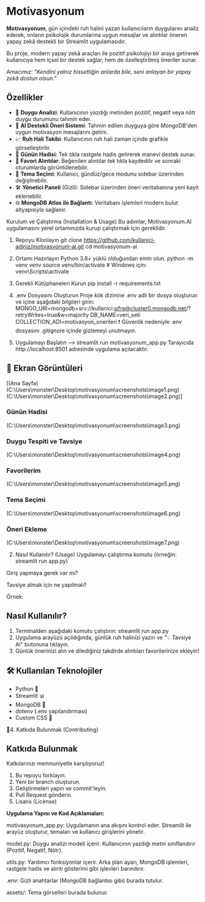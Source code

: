 #  Motivasyonum

**Motivasyonum**, gün içindeki ruh halini yazan kullanıcıların duygularını analiz ederek, onların psikolojik durumlarına uygun mesajlar ve alıntılar öneren yapay zekâ destekli bir Streamlit uygulamasıdır.

Bu proje, modern yapay zekâ araçları ile pozitif psikolojiyi bir araya getirerek kullanıcıya hem içsel bir destek sağlar, hem de özelleştirilmiş öneriler sunar. 

Amacımız: _“Kendini yalnız hissettiğin anlarda bile, seni anlayan bir yapay zekâ dostun olsun.”_


## Özellikler

- 🧠 **Duygu Analizi**: Kullanıcının yazdığı metinden pozitif, negatif veya nötr duygu durumunu tahmin eder.
- 💬 **AI Destekli Öneri Sistemi**: Tahmin edilen duyguya göre MongoDB'den uygun motivasyon mesajlarını getirir.
- 📈 **Ruh Hali Takibi**: Kullanıcının ruh hali zaman içinde grafikle görselleştirilir.
- 📖 **Günün Hadisi**: Tek tıkla rastgele hadis getirerek manevi destek sunar.
- 💖 **Favori Alıntılar**: Beğenilen alıntılar tek tıkla kaydedilir ve sonraki oturumlarda görüntülenebilir.
- 🎨 **Tema Seçimi**: Kullanıcı, gündüz/gece modunu sidebar üzerinden değiştirebilir.
- 🛠️ **Yönetici Paneli** (Gizli): Sidebar üzerinden öneri veritabanına yeni kayıt eklenebilir.
- 🌐 **MongoDB Atlas ile Bağlantı**: Veritabanı işlemleri modern bulut altyapısıyla sağlanır.



Kurulum ve Çalıştırma (Installation & Usage)
Bu adımlar, Motivasyonum.AI uygulamasını yerel ortamınızda kurup çalıştırmak için gereklidir.

1. Repoyu Klonlayın
git clone https://github.com/kullanici-adiniz/motivasyonum-ai.git
cd motivasyonum-ai
2. Ortamı Hazırlayın
Python 3.8+ yüklü olduğundan emin olun.
python -m venv venv
source venv/bin/activate  # Windows için: venv\Scripts\activate
3. Gerekli Kütüphaneleri Kurun
pip install -r requirements.txt
4. .env Dosyasını Oluşturun
Proje kök dizinine .env adlı bir dosya oluşturun ve içine aşağıdaki bilgileri girin:
MONGO_URI=mongodb+srv://kullanici:sifre@cluster0.mongodb.net/?retryWrites=true&w=majority
DB_NAME=veri_seti
COLLECTION_ADI=motivasyon_onerileri
❗️ Güvenlik nedeniyle .env dosyasını .gitignore içinde gizlemeyi unutmayın.

5. Uygulamayı Başlatın
--> streamlit run motivasyonum_app.py
Tarayıcıda http://localhost:8501 adresinde uygulama açılacaktır.



## 📸 Ekran Görüntüleri

[(Ana Sayfa)(C:\Users\monster\Desktop\motivasyonum\screenshots\image1.png) (C:\Users\monster\Desktop\motivasyonum\screenshots\image2.png)]

### Günün Hadisi
(C:\Users\monster\Desktop\motivasyonum\screenshots\image3.png)

### Duygu Tespiti ve Tavsiye
(C:\Users\monster\Desktop\motivasyonum\screenshots\image4.png)

### Favorilerim
(C:\Users\monster\Desktop\motivasyonum\screenshots\image5.png)

### Tema Seçimi
(C:\Users\monster\Desktop\motivasyonum\screenshots\image6.png)

### Öneri Ekleme
(C:\Users\monster\Desktop\motivasyonum\screenshots\image7.png)


2. Nasıl Kullanılır? (Usage)
Uygulamayı çalıştırma komutu (örneğin: streamlit run app.py)

Giriş yapmaya gerek var mı?

Tavsiye almak için ne yapılmalı?

Örnek:
##  Nasıl Kullanılır?
1. Terminalden aşağıdaki komutu çalıştırın:
streamlit run app.py
2. Uygulama arayüzü açıldığında, günlük ruh halinizi yazın ve "💡 Tavsiye Al" butonuna tıklayın.
3. Günlük önerinizi alın ve dilediğiniz takdirde alıntıları favorilerinize ekleyin!

## 🛠️ Kullanılan Teknolojiler
- Python 🐍
- Streamlit 📊
- MongoDB 🌿
- dotenv (.env yapılandırması)
- Custom CSS 🎨


🙋4. Katkıda Bulunmak (Contributing)
## Katkıda Bulunmak
Katkılarınızı memnuniyetle karşılıyoruz!

1. Bu repoyu forklayın.
2. Yeni bir branch oluşturun.
3. Geliştirmeleri yapın ve commit'leyin.
4. Pull Request gönderin.
5. Lisans (License)


**Uygulama Yapısı ve Kod Açıklamaları:**

motivasyonum_app.py: Uygulamanın ana akışını kontrol eder. Streamlit ile arayüz oluşturur, temaları ve kullanıcı girişlerini yönetir.

model.py: Duygu analizi modeli içerir. Kullanıcının yazdığı metni sınıflandırır (Pozitif, Negatif, Nötr).

utils.py: Yardımcı fonksiyonlar içerir. Arka plan ayarı, MongoDB işlemleri, rastgele hadis ve alıntı gösterimi gibi işlevleri barındırır.

.env: Gizli anahtarlar (MongoDB bağlantısı gibi) burada tutulur.

assets/: Tema görselleri burada bulunur.

